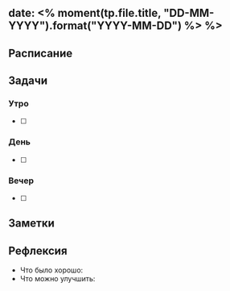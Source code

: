 ## date: <% moment(tp.file.title, "DD-MM-YYYY").format("YYYY-MM-DD") %> %>


## Расписание

## Задачи

### Утро

- [ ]

### День

- [ ]

### Вечер

- [ ]

## Заметки

## Рефлексия

- Что было хорошо:
- Что можно улучшить: